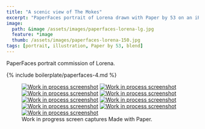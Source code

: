 ```yaml
---
title: "A scenic view of The Mokes"
excerpt: "PaperFaces portrait of Lorena drawn with Paper by 53 on an iPad."
image: 
  path: &image /assets/images/paperfaces-lorena-lg.jpg 
  feature: *image
  thumb: /assets/images/paperfaces-lorena-150.jpg
tags: [portrait, illustration, Paper by 53, blend]
---
```


PaperFaces portrait commission of Lorena.

{% include boilerplate/paperfaces-4.md %}

<figure class="third">
  <a href="{{ site.url }}/assets/images/paperfaces-lorena-process-1-lg.jpg"><img src="{{ site.url }}/assets/images/paperfaces-lorena-process-1-600.jpg" alt="Work in process screenshot"></a>
  <a href="{{ site.url }}/assets/images/paperfaces-lorena-process-2-lg.jpg"><img src="{{ site.url }}/assets/images/paperfaces-lorena-process-2-600.jpg" alt="Work in process screenshot"></a>
  <a href="{{ site.url }}/assets/images/paperfaces-lorena-process-3-lg.jpg"><img src="{{ site.url }}/assets/images/paperfaces-lorena-process-3-600.jpg" alt="Work in process screenshot"></a>
  <a href="{{ site.url }}/assets/images/paperfaces-lorena-process-4-lg.jpg"><img src="{{ site.url }}/assets/images/paperfaces-lorena-process-4-600.jpg" alt="Work in process screenshot"></a>
  <a href="{{ site.url }}/assets/images/paperfaces-lorena-process-5-lg.jpg"><img src="{{ site.url }}/assets/images/paperfaces-lorena-process-5-600.jpg" alt="Work in process screenshot"></a>
  <a href="{{ site.url }}/assets/images/paperfaces-lorena-process-6-lg.jpg"><img src="{{ site.url }}/assets/images/paperfaces-lorena-process-6-600.jpg" alt="Work in process screenshot"></a>
  <a href="{{ site.url }}/assets/images/paperfaces-lorena-process-7-lg.jpg"><img src="{{ site.url }}/assets/images/paperfaces-lorena-process-7-600.jpg" alt="Work in process screenshot"></a>
  <a href="{{ site.url }}/assets/images/paperfaces-lorena-process-8-lg.jpg"><img src="{{ site.url }}/assets/images/paperfaces-lorena-process-8-600.jpg" alt="Work in process screenshot"></a>
  <a href="{{ site.url }}/assets/images/paperfaces-lorena-process-9-lg.jpg"><img src="{{ site.url }}/assets/images/paperfaces-lorena-process-9-600.jpg" alt="Work in process screenshot"></a>
  <figcaption>Work in progress screen captures Made with Paper.</figcaption>
</figure>